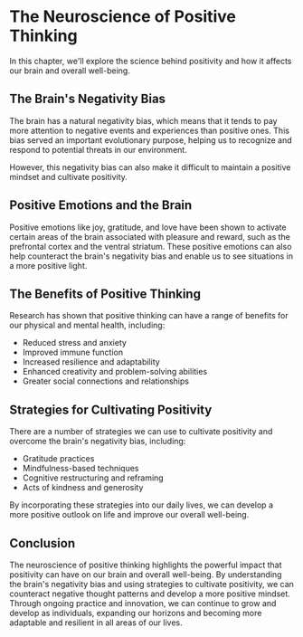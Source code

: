 The Neuroscience of Positive Thinking
===========================================================================

In this chapter, we'll explore the science behind positivity and how it affects our brain and overall well-being.

The Brain's Negativity Bias
---------------------------

The brain has a natural negativity bias, which means that it tends to pay more attention to negative events and experiences than positive ones. This bias served an important evolutionary purpose, helping us to recognize and respond to potential threats in our environment.

However, this negativity bias can also make it difficult to maintain a positive mindset and cultivate positivity.

Positive Emotions and the Brain
-------------------------------

Positive emotions like joy, gratitude, and love have been shown to activate certain areas of the brain associated with pleasure and reward, such as the prefrontal cortex and the ventral striatum. These positive emotions can also help counteract the brain's negativity bias and enable us to see situations in a more positive light.

The Benefits of Positive Thinking
---------------------------------

Research has shown that positive thinking can have a range of benefits for our physical and mental health, including:

* Reduced stress and anxiety
* Improved immune function
* Increased resilience and adaptability
* Enhanced creativity and problem-solving abilities
* Greater social connections and relationships

Strategies for Cultivating Positivity
-------------------------------------

There are a number of strategies we can use to cultivate positivity and overcome the brain's negativity bias, including:

* Gratitude practices
* Mindfulness-based techniques
* Cognitive restructuring and reframing
* Acts of kindness and generosity

By incorporating these strategies into our daily lives, we can develop a more positive outlook on life and improve our overall well-being.

Conclusion
----------

The neuroscience of positive thinking highlights the powerful impact that positivity can have on our brain and overall well-being. By understanding the brain's negativity bias and using strategies to cultivate positivity, we can counteract negative thought patterns and develop a more positive mindset. Through ongoing practice and innovation, we can continue to grow and develop as individuals, expanding our horizons and becoming more adaptable and resilient in all areas of our lives.
